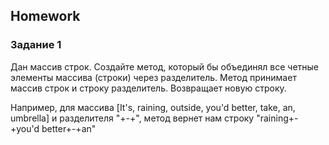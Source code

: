 ##  Homework 

### Задание 1

Дан массив строк. Создайте метод, который бы объединял все четные элементы массива (строки) через разделитель. 
Метод принимает массив строк и строку разделитель. Возвращает новую строку.

Например, для массива [It's, raining, outside, you'd better, take, an, umbrella] и разделителя "+-+", метод вернет нам строку
"raining+-+you'd better+-+an"
